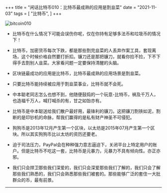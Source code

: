 +++
title = "闲话比特币010：比特币最成熟的应用是割韭菜"
date = "2021-11-03"
tags = [
    "比特币",
]
+++

![bitcoin010](/images/bitcoin-odyssey/bitcoin010.jpeg)

* 比特币在什么情况下可能会误伤你呢，仅在你持有足够多法币和垃圾币的情况下！

* 比特币，加密货币每次下跌，都是那些割完韭菜的人丢弃作案工具，套现离场，这个时候价格自然要打折扣。镰刀还是那把镰刀，就看你捡不捡，下不下得手去割别人韭菜。大家看问题一定要保持清醒的头脑。

* 区块链最成功的应用是比特币，比特币最成熟的应用场景是割韭菜。

* 只要比特币能持续被应用于割韭菜事业，比特币就不会死。

* 中本聪老同志怎么也想不到，他随便鼓捣的一个玩意-比特币，祸及千万人，也造福千万人，喊打喊杀的有，甘之如饴亦有。

* 比特币是中本聪送给我们散户最好用，最锋利的镰刀。这把镰刀割铁如泥，割断的是印钞机的命脉，帮我们赢得的是私有财产神圣不可侵犯。

* 狗狗币是2013年12月产生第一个区块，以太坊是2015年07月产生第一个区块。所以其实狗狗币比以太坊的资历还要老。

* 迫于司法压力，PayPal会在种种强力意志逼迫下，关闭平台上特定用户的账户。但是比特币不吃这一套，比特币是元暴力，元暴力不具有倾向性。亦正亦邪。

* 我们只会捍卫那些我们深爱的，我们只会深爱那些我们了解的，我们只会了解那些我们熟悉的，我们只会熟悉那些我们被套的。那些能够广泛的套住一大批群众的币，最有前景。

---